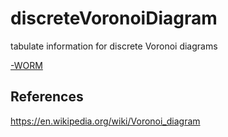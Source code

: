 discreteVoronoiDiagram
======================

tabulate information for discrete Voronoi diagrams

[-WORM](https://github.com/dmparrishphd/discreteVoronoiDiagram-WORM)

References
----------

https://en.wikipedia.org/wiki/Voronoi_diagram
